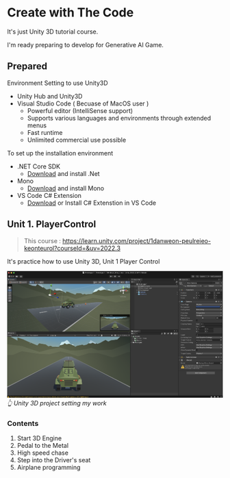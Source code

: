 
# Create with The Code

It's just Unity 3D tutorial course.

I'm ready preparing to develop for Generative AI Game.

## Prepared

Environment Setting to use Unity3D
- Unity Hub and Unity3D
- Visual Studio Code ( Becuase of MacOS user )
  - Powerful editor (IntelliSense support)
  - Supports various languages ​​and environments through extended menus
  - Fast runtime
  - Unlimited commercial use possible

To set up the installation environment
- .NET Core SDK
  - [Download](https://dotnet.microsoft.com/ko-kr/download) and install .Net 
- Mono
  - [Download](https://www.mono-project.com/download/stable/) and install Mono
- VS Code C# Extension
  - [Download](https://marketplace.visualstudio.com/items?itemName=ms-dotnettools.csharp) or Install C# Extenstion in VS Code

## Unit 1. PlayerControl 

>This course : <https://learn.unity.com/project/1danweon-peulreieo-keonteurol?courseId=&uv=2022.3>


It's practice how to use Unity 3D, Unit 1 Player Control

![Start 3D Engine](/img/set_unity_project_1.png)*👆 Unity 3D project setting my work*

### Contents
1. Start 3D Engine
2. Pedal to the Metal
3. High speed chase
4. Step into the Driver's seat
5. Airplane programming